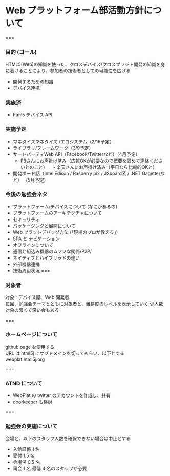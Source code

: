 # Web プラットフォーム部活動方針について
===
### 目的 (ゴール)
HTML5(Web)の知識を使った、クロスデバイス/クロスプラット開発の知識を身に着けることにより、参加者の技術者としての可能性を広げる
* 開発するための知識
* デバイス連携

### 実施済
* html5 デバイス API 

### 実施予定
* マネタイズマネタイズ /エコシステム（2/16予定）
* ライブラリ/フレームワーク（3/9予定）
* サードパーティWeb API（Facebook/Twitterなど）（4月予定）
  - FBさんにお声掛け済み（広報OKが必要なので概要を固めて連絡くださいとのこと）
　- 楽天さんにお声掛け済み（平日なら比較的OKと）  
* 開発ボード話（Intel Edison / Rasberry pi2 / JSboard系 / .NET Gagetterなど） （5月予定）

### 今後の勉強会ネタ
* プラットフォーム/デバイスについて (なにがあるの)
* プラットフォームのアーキテクチャについて
* セキュリティ
* パッケージングと展開について
* Web プラットデバッグ方法 (「現場のプロが教える」)
* SPA と ナビゲーション
* オフラインについて
* 通信と組込み機器のムフフな関係/P2P/
* ネイティブとハイブリッドの違い
* 外部機器連携
* 技術周辺状況
===

### 対象者
対象 : デバイス屋、Web 開発者  
毎回、勉強会テーマとともに対象者と、難易度のレベルを表示していく
少人数対象の濃くて深い会もある  

===

### ホームページについて  
github page を使用する  
URL は html5j にサブドメインを切ってもらい、以下とする  
webplat.html5j.org  
  
===

### ATND について  
* WebPlat の twitter のアカウントを作成し、共有
* doorkeeper も検討  

===

### 勉強会の実施について
会場と、以下のスタッフ人数を確保できない場合は中止とする
* 入館証係 1 名
* 受付 1.5 名
* 会場係 0.5 名
* 司会 1 名
最低 4 名のスタッフが必要
